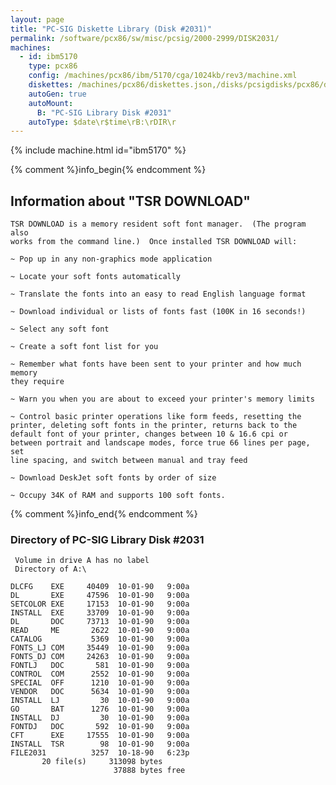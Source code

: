```yaml
---
layout: page
title: "PC-SIG Diskette Library (Disk #2031)"
permalink: /software/pcx86/sw/misc/pcsig/2000-2999/DISK2031/
machines:
  - id: ibm5170
    type: pcx86
    config: /machines/pcx86/ibm/5170/cga/1024kb/rev3/machine.xml
    diskettes: /machines/pcx86/diskettes.json,/disks/pcsigdisks/pcx86/diskettes.json
    autoGen: true
    autoMount:
      B: "PC-SIG Library Disk #2031"
    autoType: $date\r$time\rB:\rDIR\r
---
```


{% include machine.html id="ibm5170" %}

{% comment %}info_begin{% endcomment %}

## Information about "TSR DOWNLOAD"

    TSR DOWNLOAD is a memory resident soft font manager.  (The program also
    works from the command line.)  Once installed TSR DOWNLOAD will:
    
    ~ Pop up in any non-graphics mode application
    
    ~ Locate your soft fonts automatically
    
    ~ Translate the fonts into an easy to read English language format
    
    ~ Download individual or lists of fonts fast (100K in 16 seconds!)
    
    ~ Select any soft font
    
    ~ Create a soft font list for you
    
    ~ Remember what fonts have been sent to your printer and how much memory
    they require
    
    ~ Warn you when you are about to exceed your printer's memory limits
    
    ~ Control basic printer operations like form feeds, resetting the
    printer, deleting soft fonts in the printer, returns back to the
    default font of your printer, changes between 10 & 16.6 cpi or
    between portrait and landscape modes, force true 66 lines per page, set
    line spacing, and switch between manual and tray feed
    
    ~ Download DeskJet soft fonts by order of size
    
    ~ Occupy 34K of RAM and supports 100 soft fonts.
{% comment %}info_end{% endcomment %}


### Directory of PC-SIG Library Disk #2031

     Volume in drive A has no label
     Directory of A:\

    DLCFG    EXE     40409  10-01-90   9:00a
    DL       EXE     47596  10-01-90   9:00a
    SETCOLOR EXE     17153  10-01-90   9:00a
    INSTALL  EXE     33709  10-01-90   9:00a
    DL       DOC     73713  10-01-90   9:00a
    READ     ME       2622  10-01-90   9:00a
    CATALOG           5369  10-01-90   9:00a
    FONTS_LJ COM     35449  10-01-90   9:00a
    FONTS_DJ COM     24263  10-01-90   9:00a
    FONTLJ   DOC       581  10-01-90   9:00a
    CONTROL  COM      2552  10-01-90   9:00a
    SPECIAL  OFF      1210  10-01-90   9:00a
    VENDOR   DOC      5634  10-01-90   9:00a
    INSTALL  LJ         30  10-01-90   9:00a
    GO       BAT      1276  10-01-90   9:00a
    INSTALL  DJ         30  10-01-90   9:00a
    FONTDJ   DOC       592  10-01-90   9:00a
    CFT      EXE     17555  10-01-90   9:00a
    INSTALL  TSR        98  10-01-90   9:00a
    FILE2031          3257  10-18-90   6:23p
           20 file(s)     313098 bytes
                           37888 bytes free
